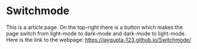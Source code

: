 # Switchmode
This is a article page. On the top-right there is a button which makes the page switch from light-mode to dark-mode and dark-mode to light-mode. Here is the link to the webpage: https://jaygupta-123.github.io/Switchmode/
